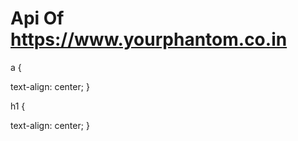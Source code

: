 <a herf="https://www.yourphantom.co.in"> <h1>Api Of https://www.yourphantom.co.in</h1></a>
















a {

text-align: center;
}

h1 {

text-align: center;
}
